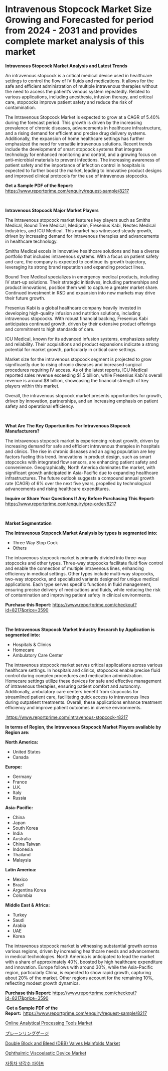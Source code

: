 <p><h1>Intravenous Stopcock Market Size Growing and Forecasted for period from 2024 - 2031 and provides complete market analysis of this market</h1></p><p><strong>Intravenous Stopcock Market Analysis and Latest Trends</strong></p>
<p><p>An intravenous stopcock is a critical medical device used in healthcare settings to control the flow of IV fluids and medications. It allows for the safe and efficient administration of multiple intravenous therapies without the need to access the patient’s venous system repeatedly. Related to various applications, including anesthesia, infusion therapy, and critical care, stopcocks improve patient safety and reduce the risk of contamination.</p><p>The Intravenous Stopcock Market is expected to grow at a CAGR of 5.40% during the forecast period. This growth is driven by the increasing prevalence of chronic diseases, advancements in healthcare infrastructure, and a rising demand for efficient and precise drug delivery systems. Additionally, the expansion of home healthcare settings has further emphasized the need for versatile intravenous solutions. Recent trends include the development of smart stopcock systems that integrate technology for enhanced monitoring and control, and a growing focus on anti-microbial materials to prevent infections. The increasing awareness of patient safety and the importance of infection control in hospitals is expected to further boost the market, leading to innovative product designs and improved clinical protocols for the use of intravenous stopcocks.</p></p>
<p><strong>Get a Sample PDF of the Report:&nbsp;</strong> <a href="https://www.reportprime.com/enquiry/request-sample/8217">https://www.reportprime.com/enquiry/request-sample/8217</a></p>
<p>&nbsp;</p>
<p><strong>Intravenous Stopcock Major Market Players</strong></p>
<p><p>The intravenous stopcock market features key players such as Smiths Medical, Bound Tree Medical, Mediprim, Fresenius Kabi, Neotec Medical Industries, and ICU Medical. This market has witnessed steady growth, driven by increasing demand for intravenous therapies and advancements in healthcare technology.</p><p>Smiths Medical excels in innovative healthcare solutions and has a diverse portfolio that includes intravenous systems. With a focus on patient safety and care, the company is expected to continue its growth trajectory, leveraging its strong brand reputation and expanding product lines.</p><p>Bound Tree Medical specializes in emergency medical products, including IV start-up solutions. Their strategic initiatives, including partnerships and product innovations, position them well to capture a greater market share. Continued investment in R&D and expansion into new markets may drive their future growth.</p><p>Fresenius Kabi is a global healthcare company heavily invested in developing high-quality infusion and nutrition solutions, including intravenous stopcocks. With robust financial backing, Fresenius Kabi anticipates continued growth, driven by their extensive product offerings and commitment to high standards of care.</p><p>ICU Medical, known for its advanced infusion systems, emphasizes safety and reliability. Their acquisitions and product expansions indicate a strong potential for market growth, particularly in critical care settings.</p><p>Market size for the intravenous stopcock segment is projected to grow significantly due to rising chronic diseases and increased surgical procedures requiring IV access. As of the latest reports, ICU Medical reported sales revenue exceeding $1.5 billion, while Fresenius Kabi's overall revenue is around $8 billion, showcasing the financial strength of key players within this market.</p><p>Overall, the intravenous stopcock market presents opportunities for growth, driven by innovation, partnerships, and an increasing emphasis on patient safety and operational efficiency.</p></p>
<p>&nbsp;</p>
<p><strong>What Are The Key Opportunities For Intravenous Stopcock Manufacturers?</strong></p>
<p><p>The intravenous stopcock market is experiencing robust growth, driven by increasing demand for safe and efficient intravenous therapies in hospitals and clinics. The rise in chronic diseases and an aging population are key factors fueling this trend. Innovations in product design, such as smart stopcocks with integrated flow sensors, are enhancing patient safety and convenience. Geographically, North America dominates the market, with significant growth anticipated in Asia-Pacific due to expanding healthcare infrastructures. The future outlook suggests a compound annual growth rate (CAGR) of 6% over the next five years, propelled by technological advancements and rising healthcare expenditures.</p></p>
<p><strong>Inquire or Share Your Questions If Any Before Purchasing This Report:</strong> <a href="https://www.reportprime.com/enquiry/pre-order/8217">https://www.reportprime.com/enquiry/pre-order/8217</a></p>
<p>&nbsp;</p>
<p><strong>Market Segmentation</strong></p>
<p><strong>The Intravenous Stopcock Market Analysis by types is segmented into:</strong></p>
<p><ul><li>Three Way Stop Cock</li><li>Others</li></ul></p>
<p><p>The intravenous stopcock market is primarily divided into three-way stopcocks and other types. Three-way stopcocks facilitate fluid flow control and enable the connection of multiple intravenous lines, enhancing efficiency in medical settings. Other types include multi-way stopcocks, two-way stopcocks, and specialized variants designed for unique medical applications. Each type serves specific functions in fluid management, ensuring precise delivery of medications and fluids, while reducing the risk of contamination and improving patient safety in clinical environments.</p></p>
<p><strong>Purchase this Report:&nbsp;</strong><a href="https://www.reportprime.com/checkout?id=8217&price=3590">https://www.reportprime.com/checkout?id=8217&price=3590</a></p>
<p>&nbsp;</p>
<p><strong>The Intravenous Stopcock Market Industry Research by Application is segmented into:</strong></p>
<p><ul><li>Hospitals & Clinics</li><li>Homecare</li><li>Ambulatory Care Center</li></ul></p>
<p><p>The intravenous stopcock market serves critical applications across various healthcare settings. In hospitals and clinics, stopcocks enable precise fluid control during complex procedures and medication administration. Homecare settings utilize these devices for safe and effective management of intravenous therapies, ensuring patient comfort and autonomy. Additionally, ambulatory care centers benefit from stopcocks for streamlined patient care, facilitating quick access to intravenous lines during outpatient treatments. Overall, these applications enhance treatment efficiency and improve patient outcomes in diverse environments.</p></p>
<p><a href="https://www.reportprime.com/intravenous-stopcock-r8217">&nbsp;https://www.reportprime.com/intravenous-stopcock-r8217</a></p>
<p><strong>In terms of Region, the Intravenous Stopcock Market Players available by Region are:</strong></p>
<p>
    <p> <strong> North America: </strong>
        <ul>
            <li>United States</li>
            <li>Canada</li>
        </ul>
        </p> 
    <p> <strong> Europe: </strong>
        <ul>
            <li>Germany</li>
            <li>France</li>
            <li>U.K.</li>
            <li>Italy</li>
            <li>Russia</li>
        </ul>
        </p> 
    <p> <strong> Asia-Pacific: </strong>
        <ul>
            <li>China</li>
            <li>Japan</li>
            <li>South Korea</li>
            <li>India</li>
            <li>Australia</li>
            <li>China Taiwan</li>
            <li>Indonesia</li>
            <li>Thailand</li>
            <li>Malaysia</li>
        </ul>
        </p> 
    <p> <strong> Latin America: </strong>
        <ul>
            <li>Mexico</li>
            <li>Brazil</li>
            <li>Argentina Korea</li>
            <li>Colombia</li>
        </ul>
        </p> 
    <p> <strong> Middle East & Africa: </strong>
        <ul>
            <li>Turkey</li>
            <li>Saudi</li>
            <li>Arabia</li>
            <li>UAE</li>
            <li>Korea</li>
        </ul>
    </p>
    </p>
<p><p>The intravenous stopcock market is witnessing substantial growth across various regions, driven by increasing healthcare needs and advancements in medical technologies. North America is anticipated to lead the market with a share of approximately 40%, boosted by high healthcare expenditure and innovation. Europe follows with around 30%, while the Asia-Pacific region, particularly China, is expected to show rapid growth, capturing about 20% of the market. Other regions account for the remaining 10%, reflecting modest growth dynamics.</p></p>
<p><strong>Purchase this Report: </strong><a href="https://www.reportprime.com/checkout?id=8217&price=3590">https://www.reportprime.com/checkout?id=8217&price=3590</a></p>
<p>&nbsp;<strong>Get a Sample PDF of the Report:&nbsp;&nbsp;</strong><a href="https://www.reportprime.com/enquiry/request-sample/8217">https://www.reportprime.com/enquiry/request-sample/8217</a></p>
<p><strong></strong></p>
<p><p><a href="https://www.linkedin.com/pulse/how-regional-markets-adapting-online-analytical-processing-9xczf?trackingId=8q3pK%2FujQl69tzsMgFlzZA%3D%3D">Online Analytical Processing Tools Market</a></p><p><a href="https://medium.com/@grarrity46/plain-ring-gauges-market-%E3%81%AF-%E3%82%B3%E3%82%B9%E3%83%88%E7%AE%A1%E7%90%86%E3%81%A8%E5%8A%B9%E7%8E%87%E5%90%91%E4%B8%8A%E3%82%92%E5%84%AA%E5%85%88%E3%81%97%E3%81%BE%E3%81%99-%E3%81%95%E3%82%89%E3%81%AB-%E5%A0%B1%E5%91%8A%E6%9B%B8%E3%81%AF%E5%B8%82%E5%A0%B4%E3%81%AE%E9%9C%80%E8%A6%81%E9%9D%A2%E3%81%A8%E4%BE%9B%E7%B5%A6%E9%9D%A2%E3%81%AE%E4%B8%A1%E6%96%B9%E3%82%92%E3%82%AB%E3%83%90%E3%83%BC%E3%81%97%E3%81%A6%E3%81%84%E3%81%BE%E3%81%99-plain-ring-gauges-%E5%B8%82%E5%A0%B4%E3%81%AF-78f508e2d300">プレーンリングゲージ</a></p><p><a href="https://medium.com/@yvonnecrona2023/emerging-trends-in-double-block-and-bleed-dbb-valves-mainfolds-market-global-outlook-and-future-b95d7609a92b">Double Block and Bleed (DBB) Valves Mainfolds Market</a></p><p><a href="https://github.com/KamrulHadi87/Market-Research-Report-List-1/blob/main/ophthalmic-viscoelastic-device-market.md">Ophthalmic Viscoelastic Device Market</a></p><p><a href="https://medium.com/@melodyfunk1988/automobile-coolant-pipes-market-%EC%9D%98-%EA%B8%80%EB%A1%9C%EB%B2%8C-%EC%8B%9C%EC%9E%A5-%EA%B0%9C%EC%9A%94%EB%8A%94-%EC%A0%84-%EC%84%B8%EA%B3%84-%EB%B0%8F-%EC%A3%BC%EC%9A%94-%EC%8B%9C%EC%9E%A5%EC%9D%98-%EC%82%B0%EC%97%85%EC%97%90-%EC%98%81%ED%96%A5%EC%9D%84-%EB%AF%B8%EC%B9%98%EB%8A%94-%EC%A3%BC%EC%9A%94-%ED%8A%B8%EB%A0%8C%EB%93%9C%EC%97%90-%EB%8C%80%ED%95%9C-%EB%8F%85%ED%8A%B9%ED%95%9C-%EA%B4%80%EC%A0%90%EC%9D%84-%EC%A0%9C%EA%B3%B5%ED%95%A9%EB%8B%88%EB%8B%A4-d3a43c11759d">자동차 냉각수 파이프</a></p></p>